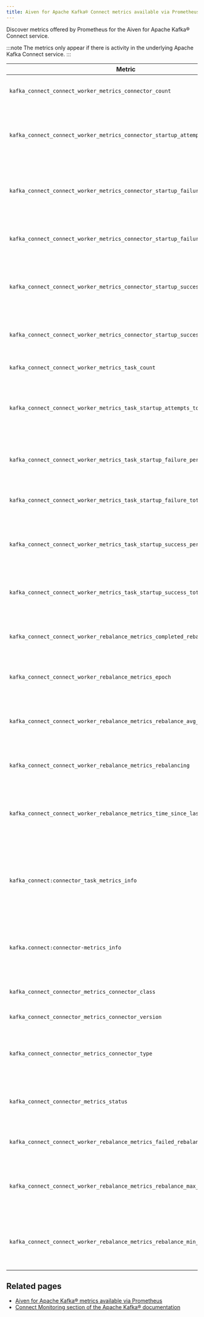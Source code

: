 ```yaml
---
title: Aiven for Apache Kafka® Connect metrics available via Prometheus
---
```


Discover metrics offered by Prometheus for the Aiven for Apache Kafka® Connect service.

:::note
The metrics only appear if there is activity in the underlying
Apache Kafka Connect service.
:::

| Metric                                                                         | Description                                                            |
|--------------------------------------------------------------------------------|------------------------------------------------------------------------|
| `kafka_connect_connect_worker_metrics_connector_count`                         | Number of connectors run in this worker                            |
| `kafka_connect_connect_worker_metrics_connector_startup_attempts_total`        | Total number of connector startups that this worker has attempted  |
| `kafka_connect_connect_worker_metrics_connector_startup_failure_percentage`    | Average percentage of this worker's connector starts that failed  |
| `kafka_connect_connect_worker_metrics_connector_startup_failure_total`         | Total number of connector starts that failed                       |
| `kafka_connect_connect_worker_metrics_connector_startup_success_percentage`    | Average percentage of this worker's connector starts that succeeded |
| `kafka_connect_connect_worker_metrics_connector_startup_success_total`         | Total number of connector starts that succeeded              |
| `kafka_connect_connect_worker_metrics_task_count`                              | Number of tasks run in this worker                           |
| `kafka_connect_connect_worker_metrics_task_startup_attempts_total`             | Total number of task startups that this worker has attempted |
| `kafka_connect_connect_worker_metrics_task_startup_failure_percentage`         | Average percentage of this worker's task starts that failed  |
| `kafka_connect_connect_worker_metrics_task_startup_failure_total`              | Total number of task starts that failed                      |
| `kafka_connect_connect_worker_metrics_task_startup_success_percentage`         | Average percentage of this worker's task starts that succeeded |
| `kafka_connect_connect_worker_metrics_task_startup_success_total`              | Total number of task starts that succeeded                   |
| `kafka_connect_connect_worker_rebalance_metrics_completed_rebalances_total`    | Total number of rebalances completed by this worker          |
| `kafka_connect_connect_worker_rebalance_metrics_epoch`                         | Epoch or generation number of this worker                    |
| `kafka_connect_connect_worker_rebalance_metrics_rebalance_avg_time_ms`         | Average time in milliseconds spent by this worker to rebalance |
| `kafka_connect_connect_worker_rebalance_metrics_rebalancing`                   | Whether this worker is currently rebalancing                     |
| `kafka_connect_connect_worker_rebalance_metrics_time_since_last_rebalance_ms`  | Time in milliseconds since this worker completed the most recent rebalance |
| `kafka_connect:connector_task_metrics_info`                                    | Aggregated information about the connector tasks, such as their statuses and other metadata. |
| `kafka.connect:connector-metrics_info`                                         | Aggregated information about the connectors, including statuses and metadata. |
| `kafka_connect_connector_metrics_connector_class`                              | The class name of the connector                                             |
| `kafka_connect_connector_metrics_connector_version`                            | The version of the connector                                                |
| `kafka_connect_connector_metrics_connector_type`                               | The type of the connector, for example, source or sink                        |
| `kafka_connect_connector_metrics_status`                                       | The status of the connector, for example, running, paused                     |
| `kafka_connect_connect_worker_rebalance_metrics_failed_rebalances_total`       | Total number of rebalances that failed                                      |
| `kafka_connect_connect_worker_rebalance_metrics_rebalance_max_time_ms`         | Maximum time in milliseconds taken by this worker to rebalance              |
| `kafka_connect_connect_worker_rebalance_metrics_rebalance_min_time_ms`         | Minimum time in milliseconds taken by this worker to rebalance              |


## Related pages

- [Aiven for Apache Kafka® metrics available via Prometheus](/docs/products/kafka/reference/kafka-metrics-prometheus)
- [Connect Monitoring section of the Apache Kafka® documentation](https://kafka.apache.org/documentation/#connect_monitoring)
